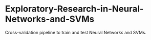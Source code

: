 # Exploratory-Research-in-Neural-Networks-and-SVMs
Cross-validation pipeline to train and test Neural Networks and SVMs.
